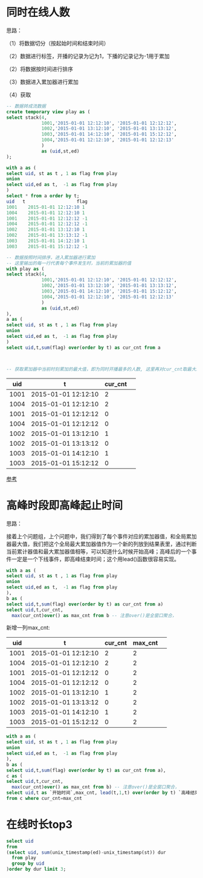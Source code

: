 # 同时在线人数

思路： 

（1）将数据切分（按起始时间和结束时间）

（2）数据进行标签，开播的记录为记为1，下播的记录记为-1用于累加

（2）将数据按时间进行排序

（3）数据进入累加器进行累加

（4）获取  


```sql
-- 数据转成流数据
create temporary view play as (
select stack(4,
             1001,'2015-01-01 12:12:10', '2015-01-01 12:12:12',
             1002,'2015-01-01 13:12:10', '2015-01-01 13:13:12',
             1003,'2015-01-01 14:12:10', '2015-01-01 15:12:12',
             1004,'2015-01-01 12:12:10', '2015-01-01 12:12:13'
             ) 
             as (uid,st,ed)
);

with a as (
select uid, st as t , 1 as flag from play
union 
select uid,ed as t,  -1 as flag from play
)
select * from a order by t;
uid   t                   flag
1001	2015-01-01 12:12:10	1	
1004	2015-01-01 12:12:10	1	
1001	2015-01-01 12:12:12	-1	
1004	2015-01-01 12:12:12	-1	
1002	2015-01-01 13:12:10	1	
1002	2015-01-01 13:13:12	-1	
1003	2015-01-01 14:12:10	1	
1003	2015-01-01 15:12:12	-1

-- 数据按照时间排序，进入累加器进行累加
-- 这里输出的每一行代表每个事件发生时，当前的累加器的值
with play as (
select stack(4,
             1001,'2015-01-01 12:12:10', '2015-01-01 12:12:12',
             1002,'2015-01-01 13:12:10', '2015-01-01 13:13:12',
             1003,'2015-01-01 14:12:10', '2015-01-01 15:12:12',
             1004,'2015-01-01 12:12:10', '2015-01-01 12:12:13'
             ) 
             as (uid,st,ed)
),
a as (
select uid, st as t , 1 as flag from play
union 
select uid,ed as t,  -1 as flag from play
)
select uid,t,sum(flag) over(order by t) as cur_cnt from a



-- 获取累加器中当前时刻累加的最大值，即为同时开播最多的人数, 这里再对cur_cnt取最大即可
```

| uid  | t                   | cur_cnt |      |
| ---- | ------------------- | ------- | ---- |
| 1001 | 2015-01-01 12:12:10 | 2       |      |
| 1004 | 2015-01-01 12:12:10 | 2       |      |
| 1001 | 2015-01-01 12:12:12 | 0       |      |
| 1004 | 2015-01-01 12:12:12 | 0       |      |
| 1002 | 2015-01-01 13:12:10 | 1       |      |
| 1002 | 2015-01-01 13:13:12 | 0       |      |
| 1003 | 2015-01-01 14:12:10 | 1       |      |
| 1003 | 2015-01-01 15:12:12 | 0       |      |

[参考](https://www.modb.pro/db/334381)

# 高峰时段即高峰起止时间

思路：

接着上个问题组，上个问题中，我们得到了每个事件对应的累加器值，和全局累加器最大值，我们把这个全局最大累加器值作为一个新的列放到结果表里，通过判断当前累计器值和最大累加器值相等，可以知道什么时候开始高峰；高峰后的一个事件一定是一个下线事件，即高峰结束时间；这个用lead()函数很容易实现。

```sql
with a as (
select uid, st as t , 1 as flag from play
union 
select uid,ed as t,  -1 as flag from play
),
b as (
select uid,t,sum(flag) over(order by t) as cur_cnt from a)
select uid,t,cur_cnt,
  max(cur_cnt)over() as max_cnt from b -- 注意over()是全窗口聚合，
```

新增一列max_cnt:

| uid  | t                   | cur_cnt | max_cnt |      |
| ---- | ------------------- | ------- | ------- | ---- |
| 1001 | 2015-01-01 12:12:10 | 2       | 2       |      |
| 1004 | 2015-01-01 12:12:10 | 2       | 2       |      |
| 1001 | 2015-01-01 12:12:12 | 0       | 2       |      |
| 1004 | 2015-01-01 12:12:12 | 0       | 2       |      |
| 1002 | 2015-01-01 13:12:10 | 1       | 2       |      |
| 1002 | 2015-01-01 13:13:12 | 0       | 2       |      |
| 1003 | 2015-01-01 14:12:10 | 1       | 2       |      |
| 1003 | 2015-01-01 15:12:12 | 0       | 2       |      |

```sql
with a as (
select uid, st as t , 1 as flag from play
union 
select uid,ed as t,  -1 as flag from play
),
b as (
select uid,t,sum(flag) over(order by t) as cur_cnt from a),
c as (
select uid,t,cur_cnt,
  max(cur_cnt)over() as max_cnt from b) -- 注意over()是全窗口聚合，
select uid,t as `开始时间`,max_cnt, lead(t,1,t) over(order by t) `高峰结束时间`
from c where cur_cnt=max_cnt


```

# 在线时长top3

```sql
select uid
from 
(select uid, sum(unix_timestamp(ed)-unix_timestamp(st)) dur
  from play 
  group by uid
)order by dur limit 3;
```



